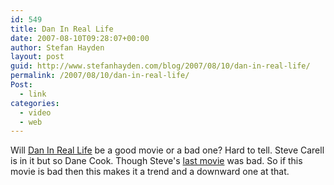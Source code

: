 ```yaml
---
id: 549
title: Dan In Real Life
date: 2007-08-10T09:28:07+00:00
author: Stefan Hayden
layout: post
guid: http://www.stefanhayden.com/blog/2007/08/10/dan-in-real-life/
permalink: /2007/08/10/dan-in-real-life/
Post:
  - link
categories:
  - video
  - web
---
```

Will <a href="http://www.apple.com/trailers/touchstone/daninreallife/">Dan In Real Life</a> be a good movie or a bad one? Hard to tell. Steve Carell is in it but so Dane Cook. Though Steve's <a href="http://www.imdb.com/title/tt0413099/">last movie</a> was bad. So if this movie is bad then this makes it a trend and a downward one at that.
